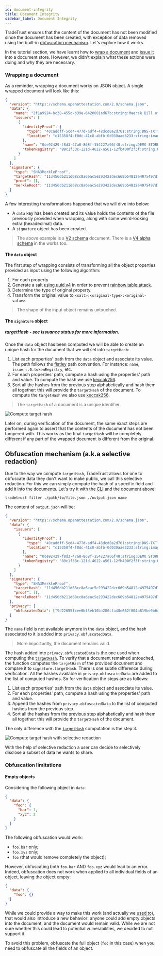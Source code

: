 ```yaml
---
id: document-integrity
title: Document Integrity
sidebar_label: Document Integrity
---
```


TradeTrust ensures that the content of the document has not been modified since the document has been created, with exception of data removed using the built-in [obfuscation mechanism](#obfuscation-mechanism). Let's explore how it works.

In the tutorial section, we have learnt how to [wrap a document](/docs/) and [issue it](/docs/) into a document store. However, we didn't explain what these actions were doing and why they are necessary.

### Wrapping a document

As a reminder, wrapping a document works on JSON object. A single wrapped document will look like this:

```json
{
  "version": "https://schema.openattestation.com/2.0/schema.json",
  "data": {
    "name": "2f1a9924-bc38-455c-b39e-6420001ad67b:string:Maersk Bill of Lading",
    "issuers": [
      {
        "identityProof": {
          "type": "40caddff-5cd4-477d-adf4-48dcd0a2d761:string:DNS-TXT",
          "location": "c15358f4-f0dc-41c8-abfb-0d030aae3233:string:imaginative-amber-ferret.sandbox.openattestation.com"
        },
        "name": "0de92429-f8d3-47a0-868f-154227a66f40:string:DEMO STORE",
        "tokenRegistry": "89c1f33c-121d-4622-a561-12fb400f2f3f:string:0x8194648f40ED07F841fA357Bf52CBE8D6d7ce48D"
      }
    ]
  },
  "signature": {
    "type": "SHA3MerkleProof",
    "targetHash": "11d456db211d68cc8a6eac5e293422dec669b54812e4975497d7099467335987",
    "proof": [],
    "merkleRoot": "11d456db211d68cc8a6eac5e293422dec669b54812e4975497d7099467335987"
  }
}
```

A few interesting transformations happened that we will dive into below:

- A `data` key has been created and its value holds the contents of the file previously provided when wrapping, along with some weird-looking extra (hexadecimal) data.
- A `signature` object has been created.

> The above example is a [V2 schema](/docs/) document. There is a [V4 alpha schema](/docs/) in the works too.

#### The `data` object

The first step of wrapping consists of transforming all the object properties provided as input using the following algorithm:

1. For each property
1. Generate a salt [using uuid v4](https://www.npmjs.com/package/uuid) in order to prevent [rainbow table attack](https://en.wikipedia.org/wiki/Rainbow_table).
1. Determine the type of original property.
1. Transform the original value to `<salt>:<original-type>:<original-value>`.

> The shape of the input object remains untouched.

#### The `signature` object

##### targetHash - see [issuance status](/docs/docs-section/how-does-it-work/issuance-status#merkleroot) for more information.

Once the `data` object has been computed we will be able to create an unique hash for the document that we will set into `targetHash`:

1. List each properties' path from the `data` object and associate its value. The path follows the [flatley](https://github.com/antony/flatley) path convention. For instance: `name`, `issuers.0.tokenRegistry`, etc.
1. For each properties' path, compute a hash using the properties' path and value. To compute the hash we use [keccak256](https://en.wikipedia.org/wiki/SHA-3).
1. Sort all the hashes from the previous step alphabetically and hash them all together: this will provide the `targetHash` of the document. To compute the `targetHash` we also use [keccak256](https://en.wikipedia.org/wiki/SHA-3).

> The `targetHash` of a document is a unique identifier.

![Compute target hash](/docs/how-does-it-work/target-hash.png)

Later on, during verification of the document, the same exact steps are performed again to assert that the contents of the document has not been tampered with. This works as the final `targetHash` will be completely different if any part of the wrapped document is different from the original.

## Obfuscation mechanism (a.k.a selective redaction)

Due to the way we compute `targetHash`, TradeTrust allows for one to obfuscate data they don't want to make public, we call this selective redaction. For this we can simply compute the hash of a specific field and add it into the documents. Let's try it with the [CLI](/docs/) and the document above:

```bash
tradetrust filter ./path/to/file.json ./output.json name
```

The content of `output.json` will be:

```json
{
  "version": "https://schema.openattestation.com/2.0/schema.json",
  "data": {
    "issuers": [
      {
        "identityProof": {
          "type": "40caddff-5cd4-477d-adf4-48dcd0a2d761:string:DNS-TXT",
          "location": "c15358f4-f0dc-41c8-abfb-0d030aae3233:string:imaginative-amber-ferret.sandbox.openattestation.com"
        },
        "name": "0de92429-f8d3-47a0-868f-154227a66f40:string:DEMO STORE",
        "tokenRegistry": "89c1f33c-121d-4622-a561-12fb400f2f3f:string:0x8194648f40ED07F841fA357Bf52CBE8D6d7ce48D"
      }
    ]
  },
  "signature": {
    "type": "SHA3MerkleProof",
    "targetHash": "11d456db211d68cc8a6eac5e293422dec669b54812e4975497d7099467335987",
    "proof": [],
    "merkleRoot": "11d456db211d68cc8a6eac5e293422dec669b54812e4975497d7099467335987"
  },
  "privacy": {
    "obfuscatedData": ["9d22655fcee6bf3eb10ba280cfa40e662f004a819be0b64e2fe9d0cebba6788f"]
  }
}
```

The `name` field is not available anymore in the `data` object, and the hash associated to it is added into `privacy.obfuscatedData`.

> More importantly, the document remains valid.

The hash added into `privacy.obfuscatedData` is the one used when computing the [`targetHash`](#targethash). To verify that a document remained untouched, the function computes the `targetHash` of the provided document and compare it to `signature.targetHash`. There is one subtle difference during verification. All the hashes available in `privacy.obfuscatedData` are added to the list of computed hashes. So for verification the steps are as follows:

1. List each properties' path from the `data` object and associate its value.
2. For each properties' path, compute a hash using the properties' path and value.
3. Append the hashes from `privacy.obfuscatedData` to the list of computed hashes from the previous step.
4. Sort all the hashes from the previous step alphabetically and hash them all together: this will provide the `targetHash` of the document.

The only difference with the [`targetHash`](#targethash) computation is the step 3.

![Compute target hash with selective redaction](/docs/how-does-it-work/target-hash-with-data-obfuscation.png)

With the help of selective redaction a user can decide to selectively disclose a subset of data he wants to share.

### Obfuscation limitations

#### Empty objects

Considering the following object in `data`:

```json
{
  "data": {
    "foo": {
      "bar": 1,
      "xyz": 2
    }
  }
}
```

The following obfuscation would work:

- `foo.bar` only;
- `foo.xyz` only;
- `foo` (that would remove completely the object);

However, obfuscating both `foo.bar` AND `foo.xyz` would lead to an error. Indeed, obfuscation does not work when applied to all individual fields of an object, leaving the object empty:

```json
{
  "data": {
    "foo": {}
  }
}
```

While we could provide a way to make this work (and actually we [used to](https://github.com/Open-Attestation/open-attestation/commit/a0c783ff399f0d8a3390dcf6173c4287a051082d)), that would also introduce a new behavior: anyone could add empty objects into the document, and the document would remain valid. While we are not sure whether this could lead to potential vulnerabilities, we decided to not support it.

To avoid this problem, obfuscate the full object (`foo` in this case) when you need to obfuscate all the fields of an object.

